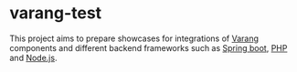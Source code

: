 # varang-test

This project aims to prepare showcases for integrations of [Varang](https://github.com/varang/varang) components and different backend frameworks such as [Spring boot](http://projects.spring.io/spring-boot/), [PHP](http://www.php.net) and [Node.js](https://nodejs.org/).


